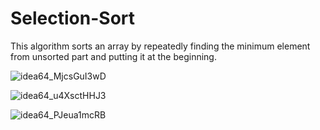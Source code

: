 # Selection-Sort

This algorithm sorts an array by repeatedly finding the minimum element from unsorted part and putting it at the beginning. 

![idea64_MjcsGuI3wD](https://user-images.githubusercontent.com/72649005/174507253-47c3b38d-7806-49cd-8487-52e921cb1d12.png)

![idea64_u4XsctHHJ3](https://user-images.githubusercontent.com/72649005/174495701-ee464395-2f9a-432d-8717-d30fad332153.png)

![idea64_PJeua1mcRB](https://user-images.githubusercontent.com/72649005/174459660-a653d7da-0067-41d4-b51e-0c4bb56ce779.png)

